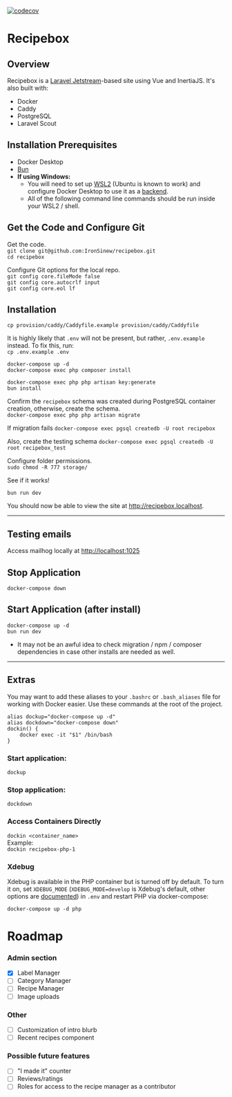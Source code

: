 [![codecov](https://codecov.io/gh/IronSinew/recipebox/graph/badge.svg?token=IJC5HGMP0W)](https://codecov.io/gh/IronSinew/recipebox)
# Recipebox

## Overview
Recipebox is a [Laravel Jetstream](https://jetstream.laravel.com)-based site using Vue and InertiaJS. It's also built with:
- Docker
- Caddy
- PostgreSQL
- Laravel Scout

## Installation Prerequisites
- Docker Desktop
- [Bun](https://bun.sh)
- **If using Windows:**
    - You will need to set up [WSL2](https://docs.microsoft.com/en-us/windows/wsl/install) (Ubuntu is known to work) and configure Docker Desktop to use it as a [backend](https://docs.docker.com/desktop/windows/wsl/).
    - All of the following command line commands should be run inside your WSL2 / shell.

## Get the Code and Configure Git
Get the code.  
`git clone git@github.com:IronSinew/recipebox.git`  
`cd recipebox`

Configure Git options for the local repo.  
`git config core.fileMode false`  
`git config core.autocrlf input`  
`git config core.eol lf`

## Installation
`cp provision/caddy/Caddyfile.example provision/caddy/Caddyfile`

It is highly likely that `.env` will not be present, but rather, `.env.example` instead. To fix this, run:  
`cp .env.example .env`  

`docker-compose up -d`  
`docker-compose exec php composer install` 

`docker-compose exec php php artisan key:generate`  
`bun install`

Confirm the `recipebox` schema was created during PostgreSQL container creation, otherwise, create the schema.  
`docker-compose exec php php artisan migrate` 

If migration fails 
`docker-compose exec pgsql createdb -U root recipebox`  

Also, create the testing schema
`docker-compose exec pgsql createdb -U root recipebox_test`

Configure folder permissions.  
`sudo chmod -R 777 storage/` 

See if it works!

`bun run dev`

You should now be able to view the site at <http://recipebox.localhost>.

---

## Testing emails
Access mailhog locally at <http://localhost:1025>

## Stop Application
`docker-compose down`

## Start Application (after install)
`docker-compose up -d`  
`bun run dev`
- It may not be an awful idea to check migration / npm / composer dependencies in case other installs are needed as well.

---

## Extras
You may want to add these aliases to your `.bashrc` or `.bash_aliases` file for working with Docker easier. Use these commands at the root of the project.

    alias dockup="docker-compose up -d"
    alias dockdown="docker-compose down"
    dockin() {
        docker exec -it "$1" /bin/bash
    }

### Start application:
`dockup`

### Stop application:
`dockdown`

### Access Containers Directly
`dockin <container_name>`  
Example:  
`dockin recipebox-php-1`  

### Xdebug

Xdebug is available in the PHP container but is turned off by default. To turn it on, set `XDEBUG_MODE` (`XDEBUG_MODE=develop` is Xdebug's default, other options are [documented](https://xdebug.org/docs/all_settings#mode)) in `.env` and restart PHP via docker-compose:

```
docker-compose up -d php
```

# Roadmap
### Admin section
- [x] Label Manager
- [ ] Category Manager
- [ ] Recipe Manager
- [ ] Image uploads
### Other
- [ ] Customization of intro blurb
- [ ] Recent recipes component
### Possible future features
- [ ] "I made it" counter
- [ ] Reviews/ratings
- [ ] Roles for access to the recipe manager as a contributor
